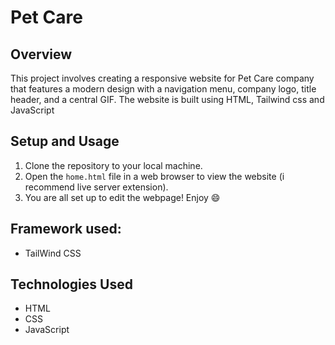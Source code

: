 # Pet Care

## Overview
This project involves creating a responsive website for Pet Care company that features a modern design with a navigation menu, company logo, title header, and a central GIF. The website is built using HTML, Tailwind css and JavaScript 

## Setup and Usage
1. Clone the repository to your local machine.
2. Open the `home.html` file in a web browser to view the website (i recommend live server extension).
3. You are all set up to edit the webpage! Enjoy 😄

## Framework used:
- TailWind CSS

## Technologies Used
- HTML
- CSS
- JavaScript
